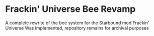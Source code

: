 # Frackin' Universe Bee Revamp
A complete rewrite of the bee system for the Starbound mod Frackin' Universe
Was implemented, repository remains for archival purposes
